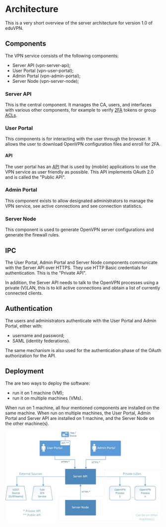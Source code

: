 # Architecture

This is a very short overview of the server architecture for version 1.0 of 
eduVPN.

## Components

The VPN service consists of the following components:

- Server API (vpn-server-api);
- User Portal (vpn-user-portal);
- Admin Portal (vpn-admin-portal);
- Server Node (vpn-server-node);

### Server API

This is the central component. It manages the CA, users, and interfaces with 
various other components, for example to verify [2FA](2FA.md) tokens or group 
[ACLs](ACL.md).

### User Portal

This components is for interacting with the user through the browser. It allows
the user to download OpenVPN configuration files and enroll for 2FA.

#### API

The user portal has an [API](API.md) that is used by (mobile) applications to 
use the VPN service as user friendly as possible. This API implements OAuth 
2.0 and is called the "Public API".

### Admin Portal

This component exists to allow designated administrators to manage the VPN 
service, see active connections and see connection statistics.

### Server Node

This component is used to generate OpenVPN server configurations and generate
the firewall rules.

## IPC

The User Portal, Admin Portal and Server Node components communicate with the 
Server API over HTTPS. They use HTTP Basic credentials for authentication. This
is the "Private API".

In addition, the Server API needs to talk to the OpenVPN processes using a 
private (V)LAN, this is to kill active connections and obtain a list of 
currently connected clients.

## Authentication

The users and administrators authenticate with the User Portal and Admin
Portal, either with:

- username and password;
- SAML (identity federations).

The same mechanism is also used for the authentication phase of the OAuth 
authorization for the API.

## Deployment

The are two ways to deploy the software:

- run it on 1 machine (VM);
- run it on multiple machines (VMs).

When run on 1 machine, all four mentioned components are installed on the same
machine. When run on multiple machines, the User Portal, Admin Portal and 
Server API are installed on 1 machine, and the Server Node on the other 
machine(s).

![Architecture](img/ARCH.jpg)

